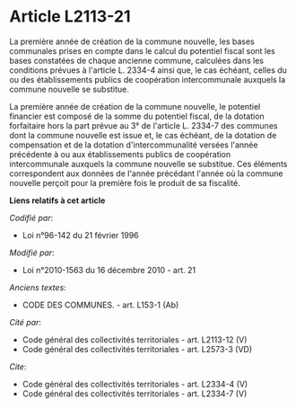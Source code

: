 # Article L2113-21

La première année de création de la commune nouvelle, les bases communales prises en compte dans le calcul du potentiel
fiscal sont les bases constatées de chaque ancienne commune, calculées dans les conditions prévues à l'article L. 2334-4
ainsi que, le cas échéant, celles du ou des établissements publics de coopération intercommunale auxquels la commune nouvelle
se substitue. 

La première année de création de la commune nouvelle, le potentiel financier est composé de la somme du potentiel fiscal, de
la dotation forfaitaire hors la part prévue au 3° de l'article L. 2334-7 des communes dont la commune nouvelle est issue et,
le cas échéant, de la dotation de compensation et de la dotation d'intercommunalité versées l'année précédente à ou aux
établissements publics de coopération intercommunale auxquels la commune nouvelle se substitue. Ces éléments correspondent
aux données de l'année précédant l'année où la commune nouvelle perçoit pour la première fois le produit de sa fiscalité.

**Liens relatifs à cet article**

_Codifié par_:

  - Loi n°96-142 du 21 février 1996

_Modifié par_:

  - Loi n°2010-1563 du 16 décembre 2010 - art. 21

_Anciens textes_:

  - CODE DES COMMUNES. - art. L153-1 (Ab)

_Cité par_:

  - Code général des collectivités territoriales - art. L2113-12 (V)
  - Code général des collectivités territoriales - art. L2573-3 (VD)

_Cite_:

  - Code général des collectivités territoriales - art. L2334-4 (V)
  - Code général des collectivités territoriales - art. L2334-7 (V)
